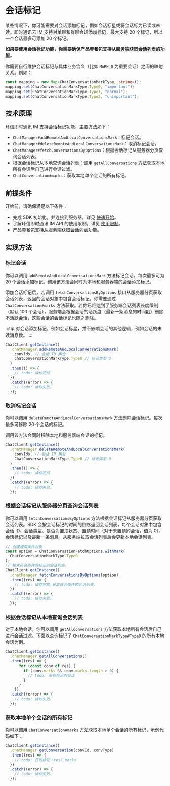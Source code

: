 # 会话标记

<Toc />

某些情况下，你可能需要对会话添加标记，例如会话标星或将会话标为已读或未读。即时通讯云 IM 支持对单聊和群聊会话添加标记，最大支持 20 个标记，所以一个会话最多可添加 20 个标记。

**如果要使用会话标记功能，你需要确保产品套餐包支持[从服务端获取会话列表的功能](conversation_list.html#从服务器分页获取会话列表)。**

你需要自行维护会话标记与具体业务含义（比如 `MARK_0` 为重要会话）之间的映射关系。例如：

```typescript
const mapping = new Map<ChatConversationMarkType, string>();
mapping.set(ChatConversationMarkType.Type0, "important");
mapping.set(ChatConversationMarkType.Type1, "normal");
mapping.set(ChatConversationMarkType.Type2, "unimportant");
```

## 技术原理

环信即时通讯 IM 支持会话标记功能，主要方法如下：

- `ChatManager#addRemoteAndLocalConversationsMark`：标记会话。
- `ChatManager#deleteRemoteAndLocalConversationsMark`：取消标记会话。
- `ChatManager#fetchConversationsByOptions`：根据会话标记从服务器分页查询会话列表。
- 根据会话标记从本地查询会话列表：调用 `getAllConversations` 方法获取本地所有会话后自己进行会话过滤。
- `ChatConversation#marks`：获取本地单个会话的所有标记。

## 前提条件

开始前，请确保满足以下条件：

- 完成 SDK 初始化，并连接到服务器，详见 [快速开始](quickstart.html)。
- 了解环信即时通讯 IM API 的使用限制，详见 [使用限制](/product/limitation.html)。
- 产品套餐包支持[从服务端获取会话列表功能](conversation_list#从服务器分页获取会话列表)。

## 实现方法

### 标记会话

你可以调用 `addRemoteAndLocalConversationsMark` 方法标记会话。每次最多可为 20 个会话添加标记。调用该方法会同时为本地和服务器端的会话添加标记。

添加会话标记后，若调用 `fetchConversationsByOptions` 接口从服务器分页获取会话列表，返回的会话对象中包含会话标记，你需要通过 `ChatConversation#marks` 方法获取。若你已经达到了服务端会话列表长度限制（默认 100 个会话），服务端会根据会话的活跃度（最新一条消息的时间戳）删除不活跃会话，这些会话的会话标记也随之删除。

:::tip
对会话添加标记，例如会话标星，并不影响会话的其他逻辑，例如会话的未读消息数。
:::

```typescript
ChatClient.getInstance()
  .chatManager.addRemoteAndLocalConversationsMark(
    convIds, // 会话 ID 集合
    ChatConversationMarkType.Type0 // 标记类型 0
  )
  .then(() => {
    // todo: 操作完成
  })
  .catch((error) => {
    // todo: 操作失败。
  });
```

### 取消标记会话

你可以调用 `deleteRemoteAndLocalConversationsMark` 方法删除会话标记。每次最多可移除 20 个会话的标记。

调用该方法会同时移除本地和服务器端会话的标记。

```typescript
ChatClient.getInstance()
  .chatManager.deleteRemoteAndLocalConversationsMark(
    convIds, // 会话 ID 集合
    ChatConversationMarkType.Type0 // 标记类型 0
  )
  .then(() => {
    // todo: 操作完成
  })
  .catch((error) => {
    // todo: 操作失败。
  });
```

### 根据会话标记从服务器分页查询会话列表

你可以调用 `fetchConversationsByOptions` 方法根据会话标记从服务器分页获取会话列表。SDK 会按会话标记的时间的倒序返回会话列表，每个会话对象中包含会话 ID、会话类型、是否为置顶状态、置顶时间（对于未置顶的会话，值为 0）、会话标记以及最新一条消息。从服务端拉取会话列表后会更新本地会话列表。

```typescript
// 创建搜索条件对象
const option = ChatConversationFetchOptions.withMark(
  ChatConversationMarkType.Type0
);
// 搜索符合条件的标记的会话列表。
ChatClient.getInstance()
  .chatManager.fetchConversationsByOptions(option)
  .then((res) => {
    // todo: 操作完成,获取符合条件的会话列表。
  })
  .catch((error) => {
    // todo: 操作失败。
  });
```

### 根据会话标记从本地查询会话列表

对于本地会话，你可以调用 `getAllConversations` 方法获取本地所有会话后自己进行会话过滤。下面以查询标记了 `ChatConversationMarkType#Type0` 的所有本地会话为例。

```typescript
ChatClient.getInstance()
  .chatManager.getAllConversations()
  .then((res) => {
      for (const conv of res) {
        if (conv.marks && conv.marks.length > 0) {
          // todo: 带有标记的会话
        }
      }
    });
  .catch((error) => {
    // todo: 操作失败。
  });
```

### 获取本地单个会话的所有标记

你可以调用 `ChatConversation#marks` 方法获取本地单个会话的所有标记，示例代码如下：

```typescript
ChatClient.getInstance()
  .chatManager.getConversation(convId, convType)
  .then((res) => {
    // todo: 获取标记：res?.marks
  })
  .catch((error) => {
    // todo: 操作失败。
  });
```

